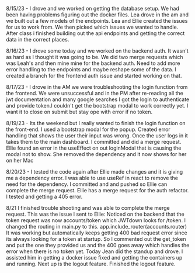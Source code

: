 8/15/23 - I drove and we worked on getting the database setup. We had been having problems figuring out the docker files. Lea drove in the am and we built out a few models of the endpoints. Lea and Ellie created the issues for us to work from. We then picked which issues we wanted to handle. After class i finished building out the api endpoints and getting the correct data in the correct places.

8/16/23 - I drove some today and we worked on the backend auth. It wasn't as hard as I thought it was going to be. We did two merge requests which was Leah's and then mine mine for the backend auth. Need to add more error handling to the endpoints and maybe reshape some of the data. I created a branch for the frontend auth issue and started working on that.

8/17/23 - I drove in the AM we were troubleshooting the login function from the frontend. We were unsuccessful and in the PM after re-reading all the jwt documentation and many google searches I got the login to authenticate and provide token.I couldn't get the bootstrap modal to work correctly yet. I want it to close on submit but stay ope with error if no token.

8/19/23 - Its the weekend but I really wanted to finish the login function on the front-end. I used a bootstrap modal for the popup. Created error handling that shows the user their input was wrong. Once the user logs in it takes them to the main dashboard. I committed and did a merge request. Ellie found an error in the useEffect on out loginModal that is causing the modal not to show. She removed the dependency and it now shows for her on her Mac

8/20/23 - I tested the code again after Ellie made changes and it is giving me a dependency error. I was able to use useRef in react to remove the need for the dependency. I committed and and pushed so Ellie can complete the merge request. Ellie has a merge request for the auth refactor. I tested and getting a 405 error.

8/21 I finished trouble shooting and was able to complete the merge request. This was the issue I sent to Ellie:
Noticed on the backend that the token request was now accounts/token which JWTdown looks for /token.
I changed the routing in main.py to this.
app.include_router(accounts.router)
It was working but automatically keeps getting 400 bad request error since its always looking for a token at startup. So I commented out the get_token and put the one they provided us and the 400 goes away which handles the error when there is no token yet.
Today Jean did the standup and drove. I assisted him in getting a docker issue fixed and getting the containers up and running. Next up is the logout feature.
Finished the logout feature.

